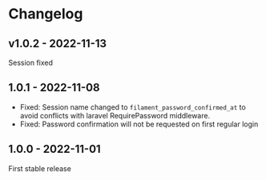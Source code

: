 # Changelog

## v1.0.2 - 2022-11-13

Session fixed

## 1.0.1 - 2022-11-08

- Fixed: Session name changed to `filament_password_confirmed_at` to avoid conflicts with laravel RequirePassword middleware.
- Fixed: Password confirmation will not be requested on first regular login

## 1.0.0 - 2022-11-01

First stable release
